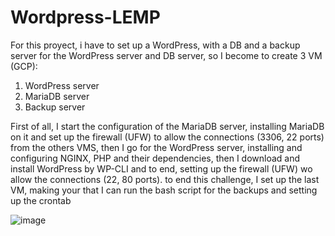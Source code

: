 # Wordpress-LEMP

For this proyect, i have to set up a WordPress, with a DB and a backup server for the WordPress server and DB server, so I become to create 3 VM (GCP):
1. WordPress server
2. MariaDB server
3. Backup server

First of all, I start the configuration of the MariaDB server, installing MariaDB on it and set up the firewall (UFW) to allow the connections (3306, 22 ports) from the others VMS, then I go for the WordPress server, installing and configuring NGINX, PHP and their dependencies, then I download and install WordPress by WP-CLI and to end, setting up the firewall (UFW) wo allow the connections (22, 80 ports). to end this challenge, I set up the last VM, making your that I can run the bash script for the backups and setting up the crontab

![image](https://user-images.githubusercontent.com/92232117/235316325-8af6ae9c-429b-4bc7-8e66-e152c1f75361.png)
